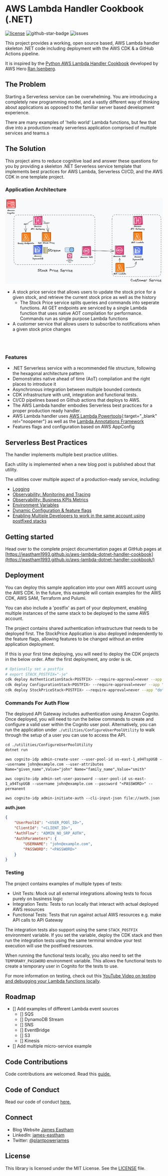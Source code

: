 
# AWS Lambda Handler Cookbook (.NET)

[![license](https://img.shields.io/github/license/jeastham1993/aws-lambda-dotnet-handler-cookbook)](https://github.com/jeastham1993/aws-lambda-dotnet-handler-cookbook/blob/master/LICENSE)
![github-star-badge](https://img.shields.io/github/stars/jeastham1993/aws-lambda-dotnet-handler-cookbook.svg?style=social)
![issues](https://img.shields.io/github/issues/jeastham1993/aws-lambda-dotnet-handler-cookbook)

This project provides a working, open source based, AWS Lambda handler skeleton .NET code including deployment with the AWS CDK & a GitHub Actions pipeline.

It is inspired by the [Python AWS Lambda Handler Cookbook](https://github.com/ran-isenberg/aws-lambda-handler-cookbook) developed by AWS Hero [Ran Isenberg](https://twitter.com/IsenbergRan).

## **The Problem**

Starting a Serverless service can be overwhelming. You are introducing a completely new programming model, and a vastly different way of thinking about applications as opposed to the familiar server based development experience.

There are many examples of 'hello world' Lambda functions, but few that dive into a production-ready serverless application comprised of multiple services and teams.s 

## **The Solution**

This project aims to reduce cognitive load and answer these questions for you by providing a skeleton .NET Serverless service template that implements best practices for AWS Lambda, Serverless CI/CD, and the AWS CDK in one template project.

### Application Architecture

![](./assets/Architecture.png)

- A stock price service that allows users to update the stock price for a given stock, and retrieve the current stock price as well as the history
    - The Stock Price service splits queries and commands into seperate functions. All GET endpoints are serviced by a single Lambda function that uses native AOT compilation for performance. Commands run as single purpose Lambda functions
- A customer service that allows users to subscribe to notifications when a given stock price changes 

<br></br>

### **Features**

- .NET Serverless service with a recommended file structure, following the hexagonal architecture pattern
- Demonstrates native ahead of time (AoT) compilation and the right places to introduce it
- Asynchronous integration between multiple bounded contexts
- CDK infrastructure with unit, integration and functional tests.
- CI/CD pipelines based on Github actions that deploys to AWS.
- The AWS Lambda handler embodies Serverless best practices for a proper production ready handler.
- AWS Lambda handler uses [AWS Lambda Powertools](https://docs.powertools.aws.dev/lambda-dotnet/){:target="_blank" rel="noopener"} as well as the [Lambda Annotations Framework](https://github.com/aws/aws-lambda-dotnet/tree/master/Libraries/src/Amazon.Lambda.Annotations)
- Features flags and configuration based on AWS AppConfig

## Serverless Best Practices
The handler implements multiple best practice utilities.

Each utility is implemented when a new blog post is published about that utility.

The utilities cover multiple aspect of a production-ready service, including:

- [Logging](#)
- [Observability: Monitoring and Tracing](#)
- [Observability: Business KPIs Metrics](#)
- [Environment Variables](#)
- [Dynamic Configuration & feature flags](#)
- [Enabling Multiple Developers to work in the same account using postfixed stacks](#)

## Getting started
Head over to the complete project documentation pages at GitHub pages at [https://jeastham1993.github.io/aws-lambda-dotnet-handler-cookbook](https://jeastham1993.github.io/aws-lambda-dotnet-handler-cookbook/)

## Deployment

You can deploy this sample application into your own AWS account using the AWS CDK. In the future, this example will contain examples for the AWS CDK, AWS SAM, Terraform and Pulumi.

You can also include a 'postfix' as part of your deployment, enabling multiple instances of the same stack to be deployed to the same AWS account.

The project contains shared authentication infrastructure that needs to be deployed first. The StockPrice Application is also deployed independently to the feature flags, allowing features to be changed without an entire application deployment.

If this is your first time deploying, you will need to deploy the CDK projects in the below order. After the first deployment, any order is ok.

```bash
# Optionally set a postfix
# export STACK_POSTFIX="-je"
cdk deploy AuthenticationStack<POSTFIX> --require-approval=never --app "dotnet run --project cdk/src/Authentication/AuthenticationStack.csproj"
cdk deploy ConfigurationStack<POSTFIX> --require-approval=never --app "dotnet run --project cdk/src/StockPriceService/StockPriceService.csproj"
cdk deploy StockPriceStack<POSTFIX> --require-approval=never --app "dotnet run --project cdk/src/StockPriceService/StockPriceService.csproj"
```

### Commands For Auth Flow

The deployed API Gateway includes authentication using Amazon Cognito. Once deployed, you will need to run the below commands to create and configure a valid user within the Cognito user pool. Alternatively, you can run the application under `./utilities/ConfigureUserPoolUtility` to walk through the setup of a user you can use to access the API.

```
cd ./utilities/ConfigureUserPoolUtility
dotnet run
```

```
aws cognito-idp admin-create-user --user-pool-id us-east-1_a94TspUGB --username john@example.com --user-attributes Name="given_name",Value="john" Name="family_name",Value="smith"
```

```
aws cognito-idp admin-set-user-password --user-pool-id us-east-1_a94TspUGB --username john@example.com --password "<PASSWORD>" --permanent
```

```
aws cognito-idp admin-initiate-auth --cli-input-json file://auth.json
```

**auth.json**
```json
{
    "UserPoolId": "<USER_POOl_ID>",
    "ClientId": "<CLIENT_ID>",
    "AuthFlow": "ADMIN_NO_SRP_AUTH",
    "AuthParameters": {
        "USERNAME": "john@example.com",
        "PASSWORD": "<PASSWORD>"
    }
}
```
### Testing

The project contains examples of multiple types of tests:

- Unit Tests: Mock out all external integrations allowing tests to focus purely on business logic
- Integration Tests: Tests to run locally that interact with actual deployed AWS resources
- Functional Tests: Tests that run against actual AWS resources e.g. make API calls to API Gateway

The integration tests also support using the same `STACK_POSTFIX` environment variable. If you set the variable, deploy the CDK stack and then run the integration tests using the same terminal window your test execution will use the postfixed resources.

When running the functional tests locally, you also need to set the `TEMPORARY_PASSWORD` environment variable. This allows the functional tests to create a temporary user in Cognito for the tests to use.

For more information on testing, check out this [YouTube Video on testing and debugging your Lambda functions locally](https://youtu.be/962ba6mgQXI).

## Roadmap

- [] Add examples of different Lambda event sources
    - [] SQS
    - [] DynamoDB Stream
    - [] SNS
    - [] EventBridge
    - [] S3
    - [] Kinesis
- [] Add multiple micro-service example


## Code Contributions
Code contributions are welcomed. Read this [guide.](https://github.com/jeastham1993/aws-lambda-dotnet-handler-cookbook/blob/main/CONTRIBUTING.md)

## Code of Conduct
Read our code of conduct [here.](https://github.com/jeastham1993/aws-lambda-dotnet-handler-cookbook/blob/main/CODE_OF_CONDUCT.md)

## Connect
* Blog Website [James Eastham](https://jameseastham.com)
* LinkedIn: [james-eastham](https://www.linkedin.com/in/james-eastham/)
* Twitter: [@plantpowerjames](https://twitter.com/plantpowerjames)

## License
This library is licensed under the MIT License. See the [LICENSE](https://github.com/jeastham1993/aws-lambda-dotnet-handler-cookbook/blob/main/LICENSE) file.